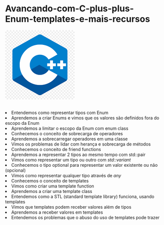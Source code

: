 # Avancando-com-C-plus-plus-Enum-templates-e-mais-recursos

<img src="https://github.com/marcospatton/C_plus_plus_Introducao_-a_-linguagem_e_STL/blob/main/c.png"></a>
<br><br>


<li>Entendemos como representar tipos com Enum
<li>Aprendemos a criar Enums e vimos que os valores são definidos fora do escopo da Enum
<li>Aprendemos a limitar o escopo da Enum com enum class
<li>Conhecemos o conceito de sobrecarga de operadores
<li>Aprendemos a sobrecarregar operadores em uma classe
<li>Vimos os problemas de lidar com herança e sobrecarga de métodos
<li>Conhecemos o conceito de friend functions
<li>Aprendemos a representar 2 tipos ao mesmo tempo com std::pair
<li>Vimos como representar um tipo ou outro com <i>std::variant</i>
<li>Conhecemos o tipo optional para representar um valor existente ou não (opcional)
<li>Vimos como representar qualquer tipo através de <i>any</i>
<li>Conhecemos o conceito de templates
<li>Vimos como criar uma template function
<li>Aprendemos a criar uma template class
<li>Entendemos como a STL (standard template library) funciona, usando templates
<li>Vimos que templates podem receber valores além de tipos
<li>Aprendemos a receber valores em templates
<li>Entendemos os problemas que o abuso do uso de templates pode trazer
